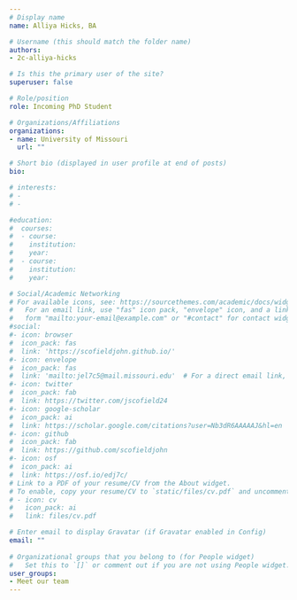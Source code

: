 ```yaml
---
# Display name
name: Alliya Hicks, BA

# Username (this should match the folder name)
authors:
- 2c-alliya-hicks

# Is this the primary user of the site?
superuser: false

# Role/position
role: Incoming PhD Student

# Organizations/Affiliations
organizations:
- name: University of Missouri
  url: ""

# Short bio (displayed in user profile at end of posts)
bio: 

# interests:
# - 
# - 

#education:
#  courses:
#  - course: 
#    institution: 
#    year: 
#  - course: 
#    institution: 
#    year: 

# Social/Academic Networking
# For available icons, see: https://sourcethemes.com/academic/docs/widgets/#icons
#   For an email link, use "fas" icon pack, "envelope" icon, and a link in the
#   form "mailto:your-email@example.com" or "#contact" for contact widget.
#social:
#- icon: browser
#  icon_pack: fas
#  link: 'https://scofieldjohn.github.io/'
#- icon: envelope
#  icon_pack: fas
#  link: 'mailto:jel7c5@mail.missouri.edu'  # For a direct email link, use "mailto:test@example.org".
#- icon: twitter
#  icon_pack: fab
#  link: https://twitter.com/jscofield24
#- icon: google-scholar
#  icon_pack: ai
#  link: https://scholar.google.com/citations?user=Nb3dR6AAAAAJ&hl=en
#- icon: github
#  icon_pack: fab
#  link: https://github.com/scofieldjohn
#- icon: osf
#  icon_pack: ai
#  link: https://osf.io/edj7c/
# Link to a PDF of your resume/CV from the About widget.
# To enable, copy your resume/CV to `static/files/cv.pdf` and uncomment the lines below.  
# - icon: cv
#   icon_pack: ai
#   link: files/cv.pdf

# Enter email to display Gravatar (if Gravatar enabled in Config)
email: ""
  
# Organizational groups that you belong to (for People widget)
#   Set this to `[]` or comment out if you are not using People widget.  
user_groups:
- Meet our team
---
```



